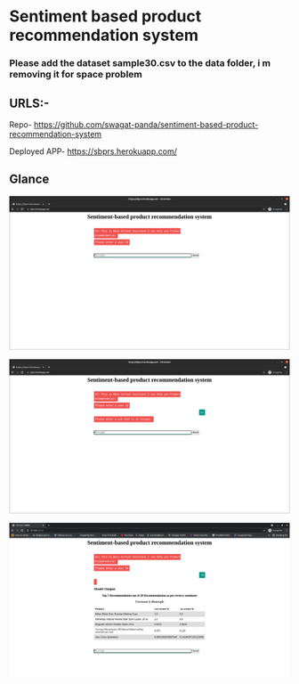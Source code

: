 # Sentiment based product recommendation system

### Please add the dataset sample30.csv to the data folder, i m removing it for space problem

## URLS:-

Repo- https://github.com/swagat-panda/sentiment-based-product-recommendation-system

Deployed APP- https://sbprs.herokuapp.com/


## Glance

![img.png](img.png)

![img_1.png](img_1.png)

![img_2.png](img_2.png)